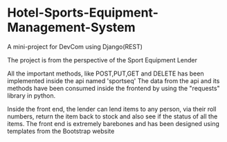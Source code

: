 # Hotel-Sports-Equipment-Management-System

A mini-project for DevCom using Django(REST)

The project is from the perspective of the Sport Equipment Lender

All the important methods, like POST,PUT,GET and DELETE has been implemented inside the api named 'sportseq'
The data from the api and its methods have been consumed inside the frontend by using the "requests" library in python.

Inside the front end, the lender can lend items to any person, via their roll numbers, return the item back to stock and also see
if the status of all the items. 
The front end is extremely barebones and has been designed using templates from the Bootstrap website

